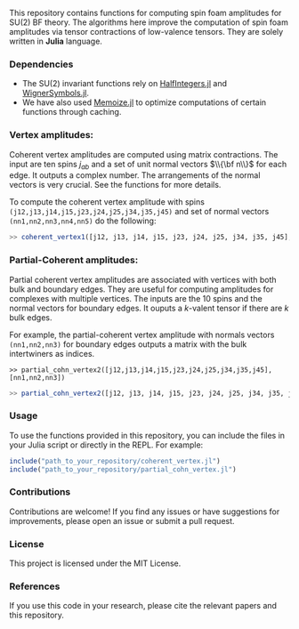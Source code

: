 This repository contains functions for computing spin foam amplitudes for SU(2) BF theory. The algorithms here improve the computation of spin foam amplitudes via tensor contractions of low-valence tensors. They are solely written in **Julia** language. 

<!-- Spin foam amplitude is typically associated with a 2-complex which is dual to a triangulations. Tbe boundary data for the coherent amplitudes are spin labels and normal vectors. -->


### Dependencies
* The SU(2) invariant functions rely on [HalfIntegers.jl](https://github.com/sostock/HalfIntegers.jl) and [WignerSymbols.jl](https://github.com/Jutho/WignerSymbols.jl).
* We have also used [Memoize.jl](https://github.com/JuliaCollections/Memoize.jl) to optimize computations of certain functions through caching.


### Vertex amplitudes:
Coherent vertex amplitudes are computed using matrix contractions. The input are ten spins $j_{ab}$ and a set of unit normal vectors $\\{\bf n\\}$ for each edge. It outputs a complex number. The arrangements of the normal vectors is very crucial. See the functions for more details. 

To compute the coherent vertex amplitude with spins `(j12,j13,j14,j15,j23,j24,j25,j34,j35,j45)` and set of normal vectors `(nn1,nn2,nn3,nn4,nn5)` do the following:

```julia
>> coherent_vertex1([j12, j13, j14, j15, j23, j24, j25, j34, j35, j45], [nn1, nn2, nn3, nn4, nn5])
```


### Partial-Coherent amplitudes:
Partial coherent vertex amplitudes are associated with vertices with both bulk and boundary edges. They are useful for computing amplitudes for complexes with multiple vertices. 
The inputs are the 10 spins and the normal vectors for boundary edges. It ouputs a $k$-valent tensor if there are $k$ bulk edges. 

For example, the partial-coherent vertex amplitude with normals vectors `(nn1,nn2,nn3)` for boundary edges outputs a matrix with the bulk intertwiners as indices. 

`>> partial_cohn_vertex2([j12,j13,j14,j15,j23,j24,j25,j34,j35,j45],[nn1,nn2,nn3])`

```julia
>> partial_cohn_vertex2([j12, j13, j14, j15, j23, j24, j25, j34, j35, j45], [nn1, nn2, nn3])
```

<!-- ### Installation
To install the necessary dependencies and clone this repository, you can use the following commands in your Julia REPL:

```julia
import Pkg
Pkg.add("HalfIntegers")
Pkg.add("WignerSymbols")
Pkg.add("Memoize")
```

Then clone the repository:

```sh
git clone https://github.com/Seth-Kurankyi/su2bf-TNAlgo.git
```
 -->

### Usage
To use the functions provided in this repository, you can include the files in your Julia script or directly in the REPL. For example:

```julia
include("path_to_your_repository/coherent_vertex.jl")
include("path_to_your_repository/partial_cohn_vertex.jl")
```

### Contributions
Contributions are welcome! If you find any issues or have suggestions for improvements, please open an issue or submit a pull request.

### License
This project is licensed under the MIT License.

### References
If you use this code in your research, please cite the relevant papers and this repository.



